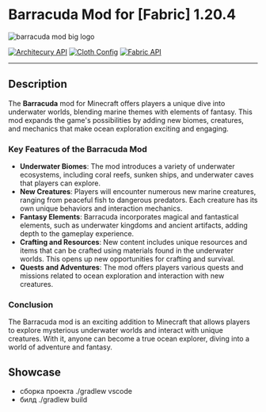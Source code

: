 # Barracuda Mod for [Fabric] 1.20.4

![barracuda mod big logo](https://cdn.modrinth.com/data/cached_images/609ee1c52e1c14ecf0da7ddd6c0ffbf42b9b9262.png)

[![Architecury API](https://img.shields.io/badge/Architectury%20API-REQUIRED-1?style=for-the-badge&labelColor=black&color=gold)](https://www.curseforge.com/minecraft/mc-mods/architectury-api)
[![Cloth Config](https://img.shields.io/badge/Cloth%20Config-REQUIRED-1?style=for-the-badge&labelColor=black&color=gold)](https://www.curseforge.com/minecraft/mc-mods/cloth-config)
[![Fabric API](https://img.shields.io/badge/Fabric%20API-REQUIRED%20for%20Fabric-1?style=for-the-badge&labelColor=black&color=gold)](https://www.curseforge.com/minecraft/mc-mods/fabric-api)

---

## Description

The **Barracuda** mod for Minecraft offers players a unique dive into underwater worlds, blending marine themes with elements of fantasy. This mod expands the game's possibilities by adding new biomes, creatures, and mechanics that make ocean exploration exciting and engaging.

### Key Features of the Barracuda Mod
- **Underwater Biomes**: The mod introduces a variety of underwater ecosystems, including coral reefs, sunken ships, and underwater caves that players can explore.
- **New Creatures**: Players will encounter numerous new marine creatures, ranging from peaceful fish to dangerous predators. Each creature has its own unique behaviors and interaction mechanics.
- **Fantasy Elements**: Barracuda incorporates magical and fantastical elements, such as underwater kingdoms and ancient artifacts, adding depth to the gameplay experience.
- **Crafting and Resources**: New content includes unique resources and items that can be crafted using materials found in the underwater worlds. This opens up new opportunities for crafting and survival.
- **Quests and Adventures**: The mod offers players various quests and missions related to ocean exploration and interaction with new creatures.

### Conclusion
The Barracuda mod is an exciting addition to Minecraft that allows players to explore mysterious underwater worlds and interact with unique creatures. With it, anyone can become a true ocean explorer, diving into a world of adventure and fantasy.

## Showcase

- сборка проекта ./gradlew vscode
- билд ./gradlew build 
